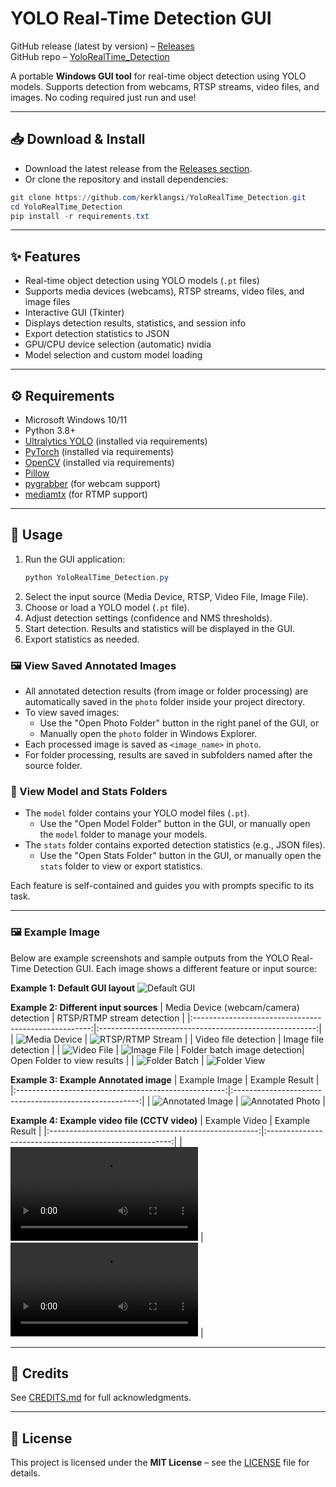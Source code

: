 
# YOLO Real-Time Detection GUI

GitHub release (latest by version) – [Releases](https://github.com/kerklangsi/YoloRealTime_Detection/releases)  
GitHub repo – [YoloRealTime_Detection](https://github.com/kerklangsi/YoloRealTime_Detection)

A portable **Windows GUI tool** for real-time object detection using YOLO models. Supports detection from webcams, RTSP streams, video files, and images. No coding required just run and use!

---

## 📥 Download & Install

* Download the latest release from the [Releases section](https://github.com/kerklangsi/YoloRealTime_Detection/releases).
* Or clone the repository and install dependencies:

```powershell
git clone https://github.com/kerklangsi/YoloRealTime_Detection.git
cd YoloRealTime_Detection
pip install -r requirements.txt
```

---

## ✨ Features

- Real-time object detection using YOLO models (`.pt` files)
- Supports media devices (webcams), RTSP streams, video files, and image files
- Interactive GUI (Tkinter)
- Displays detection results, statistics, and session info
- Export detection statistics to JSON
- GPU/CPU device selection (automatic) nvidia 
- Model selection and custom model loading

---

## ⚙ Requirements

- Microsoft Windows 10/11
- Python 3.8+
- [Ultralytics YOLO](https://github.com/ultralytics/ultralytics) (installed via requirements)
- [PyTorch](https://pytorch.org/) (installed via requirements)
- [OpenCV](https://opencv.org/) (installed via requirements)
- [Pillow](https://python-pillow.org/)
- [pygrabber](https://pypi.org/project/pygrabber/) (for webcam support)
- [mediamtx](https://github.com/mediamtx/mediamtx) (for RTMP support)

---

## 📖 Usage

1. Run the GUI application:
   ```powershell
   python YoloRealTime_Detection.py
   ```
2. Select the input source (Media Device, RTSP, Video File, Image File).
3. Choose or load a YOLO model (`.pt` file).
4. Adjust detection settings (confidence and NMS thresholds).
5. Start detection. Results and statistics will be displayed in the GUI.
6. Export statistics as needed.

### 🖼 View Saved Annotated Images

* All annotated detection results (from image or folder processing) are automatically saved in the `photo` folder inside your project directory.
* To view saved images:
  - Use the "Open Photo Folder" button in the right panel of the GUI, or
  - Manually open the `photo` folder in Windows Explorer.
* Each processed image is saved as `<image_name>` in `photo`.
* For folder processing, results are saved in subfolders named after the source folder.

### 📁 View Model and Stats Folders

* The `model` folder contains your YOLO model files (`.pt`).
  - Use the "Open Model Folder" button in the GUI, or manually open the `model` folder to manage your models.
* The `stats` folder contains exported detection statistics (e.g., JSON files).
  - Use the "Open Stats Folder" button in the GUI, or manually open the `stats` folder to view or export statistics.

Each feature is self-contained and guides you with prompts specific to its task.

---

### 🖼 Example Image

Below are example screenshots and sample outputs from the YOLO Real-Time Detection GUI. Each image shows a different feature or input source:

**Example 1: Default GUI layout**
![Default GUI](https://github.com/kerklangsi/YoloRealTime_Detection/blob/main/example/GUI/example_1.png?raw=true)

**Example 2: Different input sources**
| Media Device (webcam/camera) detection | RTSP/RTMP stream detection |
|:----------------------------------------------------:|:------------------------------------------------------:|
| ![Media Device](https://github.com/kerklangsi/YoloRealTime_Detection/blob/main/example/GUI/example_2.png?raw=true) | ![RTSP/RTMP Stream](https://github.com/kerklangsi/YoloRealTime_Detection/blob/main/example/GUI/example_3.png?raw=true) |
| Video file detection | Image file detection |
| ![Video File](https://github.com/kerklangsi/YoloRealTime_Detection/blob/main/example/GUI/example_4.png?raw=true) | ![Image File](https://github.com/kerklangsi/YoloRealTime_Detection/blob/main/example/GUI/example_5.png?raw=true)
| Folder batch image detection| Open Folder to view results |
| ![Folder Batch](https://github.com/kerklangsi/YoloRealTime_Detection/blob/main/example/GUI/example_6.png?raw=true) | ![Folder View](https://github.com/kerklangsi/YoloRealTime_Detection/blob/main/example/GUI/example_7.png?raw=true)

**Example 3: Example Annotated image**
| Example Image | Example Result |
|:----------------------------------------------------:|:------------------------------------------------------:|
| ![Annotated Image](https://github.com/kerklangsi/YoloRealTime_Detection/blob/main/example/Image/CCTV%20video_0004.png?raw=true) | ![Annotated Photo](https://github.com/kerklangsi/YoloRealTime_Detection/blob/main/photo/Image/CCTV%20video_0004.png?raw=true) |

**Example 4: Example video file (CCTV video)**
| Example Video | Example Result |
|:----------------------------------------------------:|:------------------------------------------------------:|
| <video src="https://github.com/user-attachments/assets/813d8233-92af-40ad-a425-f73ecfa821c4" controls></video> | <video src="https://github.com/user-attachments/assets/b248a36e-5c21-4a4b-8ab9-b4fbff1b0be8" controls></video> |

---

## 🙌 Credits

See [CREDITS.md](CREDITS.md) for full acknowledgments.

---

## 📜 License

This project is licensed under the **MIT License** – see the [LICENSE](LICENSE) file for details.